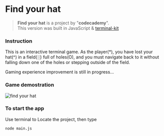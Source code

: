 # Find your hat
>**Find your hat** is a project by "**codecademy**". <br />
>This version was built in JavaScript & [terminal-kit](https://github.com/cronvel/terminal-kit)

### Instruction
This is an interactive terminal game. As the player(*), you have lost your hat(^) in a field(░) full of holes(O), and you must navigate back to it without falling down one of the holes or stepping outside of the field.

Gaming experience improvement is still in progress...

### Game demostration
![find your hat](demostration/Find-Your-Hat_Demo.gif)

### To start the app
Use terminal to Locate the project, then type
```bash
node main.js
```
